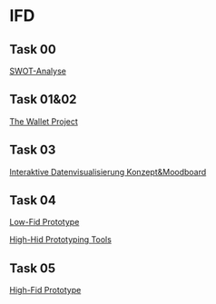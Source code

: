 # IFD

<h2 id="task-00">Task 00</h2>

<p><a href="https://github.com/BusraAylin/IFD/blob/main/task0_swot.md" target="_blank">SWOT-Analyse</a></p>

<h2 id="task-001">Task 01&02</h2>

<p><a href="https://github.com/BusraAylin/IFD/blob/main/Wallet%20Project.pdf" target="_blank">The Wallet Project</a></p>

<h2 id="task-001">Task 03</h2>

<p><a href="https://github.com/BusraAylin/IFD/blob/main/nteraktive%20Datenvisualisierung_Konzept%26Moodboard.pdf" target="_blank">Interaktive Datenvisualisierung Konzept&Moodboard</a></p>

<h2 id="task-001">Task 04</h2>

<p><a href="https://github.com/BusraAylin/IFD/blob/main/Low-Fid%20Prototype.pdf" target="_blank">Low-Fid Prototype</a></p>
<p><a href="https://github.com/BusraAylin/IFD/blob/main/Sketch_Büsra_Aylin_Tuzun.pdf" target="_blank">High-Hid Prototyping Tools</a></p>

<h2 id="task-001">Task 05</h2>

<p><a href="https://xd.adobe.com/view/916e1701-18fd-4d94-9ee2-879c28a8028a-c43d/" target="_blank">High-Fid Prototype</a></p>

